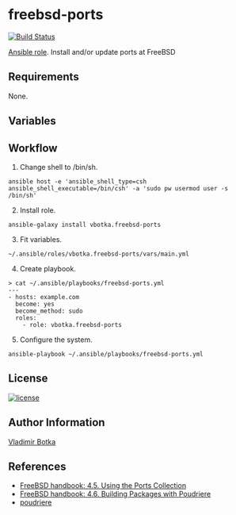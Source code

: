 freebsd-ports
===================

[![Build Status](https://travis-ci.org/vbotka/ansible-freebsd-ports.svg?branch=master)](https://travis-ci.org/vbotka/ansible-freebsd-ports)

[Ansible role](https://galaxy.ansible.com/vbotka/freebsd-ports/). Install and/or update ports at FreeBSD


Requirements
------------

None.


Variables
---------



Workflow
--------

1) Change shell to /bin/sh.

```
ansible host -e 'ansible_shell_type=csh ansible_shell_executable=/bin/csh' -a 'sudo pw usermod user -s /bin/sh'
```

2) Install role.

```
ansible-galaxy install vbotka.freebsd-ports
```

3) Fit variables.

```
~/.ansible/roles/vbotka.freebsd-ports/vars/main.yml
```

4) Create playbook.

```
> cat ~/.ansible/playbooks/freebsd-ports.yml
---
- hosts: example.com
  become: yes
  become_method: sudo
  roles:
    - role: vbotka.freebsd-ports
```

5) Configure the system.

```
ansible-playbook ~/.ansible/playbooks/freebsd-ports.yml
```

License
-------

[![license](https://img.shields.io/badge/license-BSD-red.svg)](https://www.freebsd.org/doc/en/articles/bsdl-gpl/article.html)


Author Information
------------------

[Vladimir Botka](https://botka.link)


References
----------

- [FreeBSD handbook: 4.5. Using the Ports Collection](https://www.freebsd.org/doc/en_US.ISO8859-1/books/handbook/ports-using.html)
- [FreeBSD handbook: 4.6. Building Packages with Poudriere](https://www.freebsd.org/doc/handbook/ports-poudriere.html)
- [poudriere](https://github.com/freebsd/poudriere/wiki)

